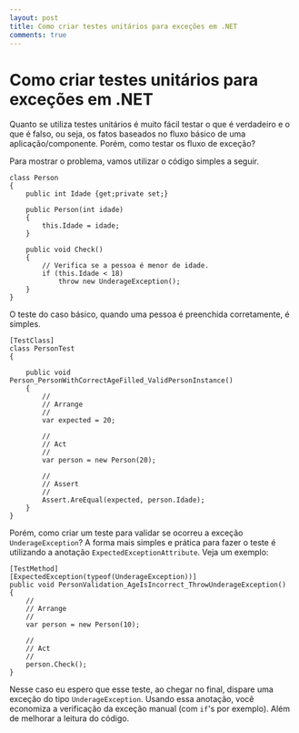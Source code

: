 ```yaml
---
layout: post
title: Como criar testes unitários para exceções em .NET
comments: true
---
```


# Como criar testes unitários para exceções em .NET

Quanto se utiliza testes unitários é muito fácil testar o que é verdadeiro e o que é falso, ou seja, os fatos baseados no fluxo básico de uma aplicação/componente. Porém, como testar os fluxo de exceção?

Para mostrar o problema, vamos utilizar o código simples a seguir.

	class Person 
	{
		public int Idade {get;private set;}
		
		public Person(int idade)
		{
			this.Idade = idade;
		}
		
		public void Check()
		{
			// Verifica se a pessoa é menor de idade.
			if (this.Idade < 18)
				throw new UnderageException();
		}
	}
	
O teste do caso básico, quando uma pessoa é preenchida corretamente, é simples.
	
	[TestClass]
	class PersonTest
	{
		
		public void Person_PersonWithCorrectAgeFilled_ValidPersonInstance()
		{
			//
			// Arrange
			//
			var expected = 20;

			//
			// Act
			//
			var person = new Person(20);

			//
			// Assert
			//
			Assert.AreEqual(expected, person.Idade);
		}
	}
	
Porém, como criar um teste para validar se ocorreu a exceção `UnderageException`? A forma mais simples e prática para fazer o teste é utilizando a anotação `ExpectedExceptionAttribute`. Veja um exemplo:


	[TestMethod]
	[ExpectedException(typeof(UnderageException))]
	public void PersonValidation_AgeIsIncorrect_ThrowUnderageException()
	{
		//
		// Arrange
		//
		var person = new Person(10);

		//
		// Act
		//
		person.Check();
	}


Nesse caso eu espero que esse teste, ao chegar no final, dispare uma exceção do tipo `UnderageException`. Usando essa anotação, você economiza a verificação da exceção manual (com `if`'s por exemplo). Além de melhorar a leitura do código.
